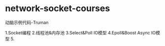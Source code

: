 # network-socket-courses
动脑示例代码-Truman

1.Socket编程
2.线程池&内存池
3.Select&Poll IO模型
4.Epoll&Boost Async IO模型
5.
